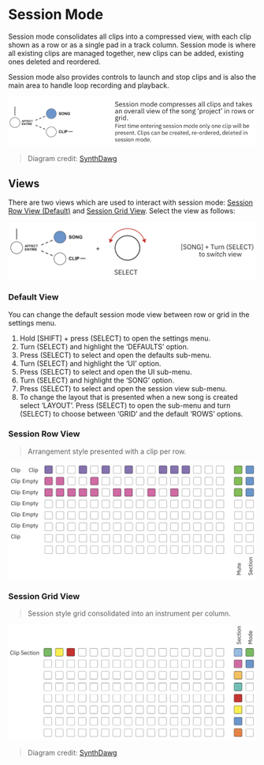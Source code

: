 # Session Mode

Session mode consolidates all clips into a compressed view, with each clip shown as a row or as a single pad in a track column. Session mode is where all existing clips are managed together, new clips can be added, existing ones deleted and reordered. 

Session mode also provides controls to launch and stop clips and is also the main area to handle loop recording and playback.

![An image of the basics of session mode](../../../images/session-mode-basics.png "Synthstrom Deluge Session Mode Basics")
> Diagram credit: [SynthDawg](https://www.synthdawg.com)

## Views

There are two views which are used to interact with session mode: [Session Row View (Default)](../../ui/views/session/session-row-view.md) and [Session Grid View](../../ui/views/session/session-grid-view.md). Select the view as follows:

![An image of changing session view](../../../images/change-session-view.png "Synthstrom Deluge Change Session View")

### Default View

You can change the default session mode view between row or grid in the settings menu.

1. Hold [SHIFT] + press (SELECT) to open the settings menu. 
1. Turn (SELECT) and highlight the ‘DEFAULTS’ option. 
1. Press (SELECT) to select and open the defaults sub-menu. 
1. Turn (SELECT) and highlight the ‘UI’ option. 
1. Press (SELECT) to select and open the UI sub-menu. 
1. Turn (SELECT) and highlight the ‘SONG’ option. 
1. Press (SELECT) to select and open the session view sub-menu.
1. To change the layout that is presented when a new song is created select ‘LAYOUT’. Press (SELECT) to open the sub-menu and turn 
(SELECT) to choose between ‘GRID’ and the default ‘ROWS’ options.

### Session Row View
> Arrangement style presented with a clip per row.

![An image of session row view](../../../images/session-row-view.png "Synthstrom Deluge Session Row View")

### Session Grid View
> Session style grid consolidated into an instrument per column.

![An image of session grid view](../../../images/session-grid-view.png "Synthstrom Deluge Session Grid View")
> Diagram credit: [SynthDawg](https://www.synthdawg.com)
